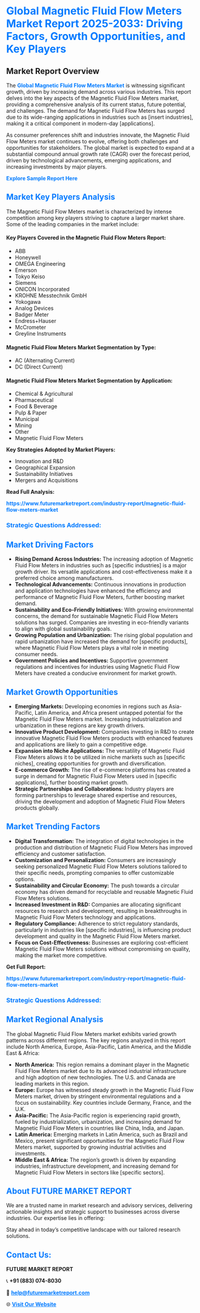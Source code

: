 <h1 style="color: #007BFF;">Global Magnetic Fluid Flow Meters Market Report 2025-2033: Driving Factors, Growth Opportunities, and Key Players</h1>

<section id="overview">
<h2>Market Report Overview</h2>
<p>The <a href="https://www.futuremarketreport.com/industry-report/magnetic-fluid-flow-meters-market" style="color: #007BFF; text-decoration: none;"><strong>Global Magnetic Fluid Flow Meters Market</strong></a> is witnessing significant growth, driven by increasing demand across various industries. This report delves into the key aspects of the Magnetic Fluid Flow Meters market, providing a comprehensive analysis of its current status, future potential, and challenges. The demand for Magnetic Fluid Flow Meters has surged due to its wide-ranging applications in industries such as [insert industries], making it a critical component in modern-day [applications].</p>
<p>As consumer preferences shift and industries innovate, the Magnetic Fluid Flow Meters market continues to evolve, offering both challenges and opportunities for stakeholders. The global market is expected to expand at a substantial compound annual growth rate (CAGR) over the forecast period, driven by technological advancements, emerging applications, and increasing investments by major players.</p>
</section>

<section id="overview">
<p><a href="https://www.futuremarketreport.com/request-sample/reportId=128019" style="color: #007BFF; text-decoration: none;"><strong>Explore Sample Report Here</strong></a></p>
</section>

<section id="key-players">
<h2 style="color: #007BFF;">Market Key Players Analysis</h2>
<p>The Magnetic Fluid Flow Meters market is characterized by intense competition among key players striving to capture a larger market share. Some of the leading companies in the market include:</p>
<h4>Key Players Covered in the Magnetic Fluid Flow Meters Report:</h4>
<ul><li>ABB</li><li>Honeywell</li><li>OMEGA Engineering</li><li>Emerson</li><li>Tokyo Keiso</li><li>Siemens</li><li>ONICON Incorporated</li><li>KROHNE Messtechnik GmbH</li><li>Yokogawa</li><li>Analog Devices</li><li>Badger Meter</li><li>Endress+Hauser</li><li>McCrometer</li><li>Greyline Instruments</li></ul>
<h4>Magnetic Fluid Flow Meters Market Segmentation by Type:</h4>
<ul><li>AC (Alternating Current)</li><li>DC (Direct Current)</li></ul>

<h4>Magnetic Fluid Flow Meters Market Segmentation by Application:</h4>
<ul><li>Chemical &amp; Agricultural</li><li>Pharmaceutical</li><li>Food &amp; Beverage</li><li>Pulp &amp; Paper</li><li>Municipal</li><li>Mining</li><li>Other</li><li>Magnetic Fluid Flow Meters</li></ul>
<p><strong>Key Strategies Adopted by Market Players:</strong></p>
<ul>
<li>Innovation and R&D</li>
<li>Geographical Expansion</li>
<li>Sustainability Initiatives</li>
<li>Mergers and Acquisitions</li>
</ul>
</section>

<section>
<p><strong>Read Full Analysis: </strong></p><a href="https://www.futuremarketreport.com/industry-report/magnetic-fluid-flow-meters-market" style="color: #007BFF; text-decoration: none;"><strong>https://www.futuremarketreport.com/industry-report/magnetic-fluid-flow-meters-market</strong></a>
<h3 style="color: #007BFF;">Strategic Questions Addressed:</h3>
</section>

<section id="driving-factors">
<h2 style="color: #007BFF;">Market Driving Factors</h2>
<ul>
<li><strong>Rising Demand Across Industries:</strong> The increasing adoption of Magnetic Fluid Flow Meters in industries such as [specific industries] is a major growth driver. Its versatile applications and cost-effectiveness make it a preferred choice among manufacturers.</li>
<li><strong>Technological Advancements:</strong> Continuous innovations in production and application technologies have enhanced the efficiency and performance of Magnetic Fluid Flow Meters, further boosting market demand.</li>
<li><strong>Sustainability and Eco-Friendly Initiatives:</strong> With growing environmental concerns, the demand for sustainable Magnetic Fluid Flow Meters solutions has surged. Companies are investing in eco-friendly variants to align with global sustainability goals.</li>
<li><strong>Growing Population and Urbanization:</strong> The rising global population and rapid urbanization have increased the demand for [specific products], where Magnetic Fluid Flow Meters plays a vital role in meeting consumer needs.</li>
<li><strong>Government Policies and Incentives:</strong> Supportive government regulations and incentives for industries using Magnetic Fluid Flow Meters have created a conducive environment for market growth.</li>
</ul>
</section>

<section id="growth-opportunities">
<h2 style="color: #007BFF;">Market Growth Opportunities</h2>
<ul>
<li><strong>Emerging Markets:</strong> Developing economies in regions such as Asia-Pacific, Latin America, and Africa present untapped potential for the Magnetic Fluid Flow Meters market. Increasing industrialization and urbanization in these regions are key growth drivers.</li>
<li><strong>Innovative Product Development:</strong> Companies investing in R&D to create innovative Magnetic Fluid Flow Meters products with enhanced features and applications are likely to gain a competitive edge.</li>
<li><strong>Expansion into Niche Applications:</strong> The versatility of Magnetic Fluid Flow Meters allows it to be utilized in niche markets such as [specific niches], creating opportunities for growth and diversification.</li>
<li><strong>E-commerce Growth:</strong> The rise of e-commerce platforms has created a surge in demand for Magnetic Fluid Flow Meters used in [specific applications], further boosting market growth.</li>
<li><strong>Strategic Partnerships and Collaborations:</strong> Industry players are forming partnerships to leverage shared expertise and resources, driving the development and adoption of Magnetic Fluid Flow Meters products globally.</li>
</ul>
</section>

<section id="trending-factors">
<h2 style="color: #007BFF;">Market Trending Factors</h2>
<ul>
<li><strong>Digital Transformation:</strong> The integration of digital technologies in the production and distribution of Magnetic Fluid Flow Meters has improved efficiency and customer satisfaction.</li>
<li><strong>Customization and Personalization:</strong> Consumers are increasingly seeking personalized Magnetic Fluid Flow Meters solutions tailored to their specific needs, prompting companies to offer customizable options.</li>
<li><strong>Sustainability and Circular Economy:</strong> The push towards a circular economy has driven demand for recyclable and reusable Magnetic Fluid Flow Meters solutions.</li>
<li><strong>Increased Investment in R&D:</strong> Companies are allocating significant resources to research and development, resulting in breakthroughs in Magnetic Fluid Flow Meters technology and applications.</li>
<li><strong>Regulatory Compliance:</strong> Adherence to strict regulatory standards, particularly in industries like [specific industries], is influencing product development and quality in the Magnetic Fluid Flow Meters market.</li>
<li><strong>Focus on Cost-Effectiveness:</strong> Businesses are exploring cost-efficient Magnetic Fluid Flow Meters solutions without compromising on quality, making the market more competitive.</li>
</ul>
</section>

<section>
<p><strong>Get Full Report: </strong></p><a href="https://www.futuremarketreport.com/industry-report/magnetic-fluid-flow-meters-market" style="color: #007BFF; text-decoration: none;"><strong>https://www.futuremarketreport.com/industry-report/magnetic-fluid-flow-meters-market</strong></a>
<h3 style="color: #007BFF;">Strategic Questions Addressed:</h3>
</section>


<section id="regional-analysis">
<h2 style="color: #007BFF;">Market Regional Analysis</h2>
<p>The global Magnetic Fluid Flow Meters market exhibits varied growth patterns across different regions. The key regions analyzed in this report include North America, Europe, Asia-Pacific, Latin America, and the Middle East & Africa:</p>
<ul>
<li><strong>North America:</strong> This region remains a dominant player in the Magnetic Fluid Flow Meters market due to its advanced industrial infrastructure and high adoption of new technologies. The U.S. and Canada are leading markets in this region.</li>
<li><strong>Europe:</strong> Europe has witnessed steady growth in the Magnetic Fluid Flow Meters market, driven by stringent environmental regulations and a focus on sustainability. Key countries include Germany, France, and the U.K.</li>
<li><strong>Asia-Pacific:</strong> The Asia-Pacific region is experiencing rapid growth, fueled by industrialization, urbanization, and increasing demand for Magnetic Fluid Flow Meters in countries like China, India, and Japan.</li>
<li><strong>Latin America:</strong> Emerging markets in Latin America, such as Brazil and Mexico, present significant opportunities for the Magnetic Fluid Flow Meters market, supported by growing industrial activities and investments.</li>
<li><strong>Middle East & Africa:</strong> The region’s growth is driven by expanding industries, infrastructure development, and increasing demand for Magnetic Fluid Flow Meters in sectors like [specific sectors].</li>
</ul>
</section>

<footer>
<h2 style="color: #007BFF;">About FUTURE MARKET REPORT</h2>
<p>We are a trusted name in market research and advisory services, delivering actionable insights and strategic support to businesses across diverse industries. Our expertise lies in offering:</p>

<p>Stay ahead in today’s competitive landscape with our tailored research solutions.</p>

<h2 style="color: #007BFF;">Contact Us:</h2>
<p><strong>FUTURE MARKET REPORT</strong></p>
<p>📞 <strong>+91 (883) 074-8030</strong></p>
<p>📧 <strong><a href="mailto:help@futuremarketreport.com" style="color: #007BFF;">help@futuremarketreport.com</a></strong></p>
<p>🌐 <strong><a href="https://www.futuremarketreport.com/" style="color: #007BFF;">Visit Our Website</a></strong></p>
</footer>
